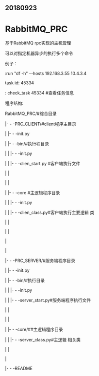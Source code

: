 ## 20180923
# RabbitMQ_PRC
基于RabbitMQ rpc实现的主机管理

可以对指定机器异步的执行多个命令

例子：

:run "df -h" --hosts 192.168.3.55 10.4.3.4

task id: 45334

: check_task 45334 #查看任务信息

程序结构:

RabbitMQ_PRC/#综合目录

|- - -PRC_CLIENT/#client程序主目录

|       |- - -init.py

|       |- - -bin/#执行程目录

|       |      |- - -init.py

|       |      |- - -clien_start.py #客户端执行文件

|       |

|       |

|       |- - -core #主逻辑程序目录

|       |      |- - -init.py

|       |      |- - -clien_class.py#客户端执行主要逻辑 类

|       |

|       |

|

|

|- - -PRC_SERVER/#服务端程序目录

|       |- - -init.py

|       |- - -bin/#执行目录

|       |     |- - -init.py

|       |     |- - -server_start.py#服务端程序执行文件

|       |

|       |

|       |- - -core/##主逻辑程序目录

|       |     |- - -server_class.py#主逻辑 相关类

|       |

|

|- - -README
